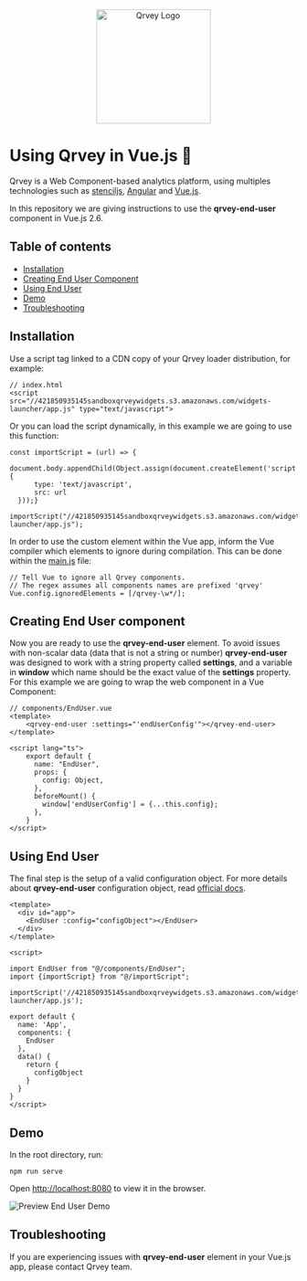 <div align="center">
	<img alt="Qrvey Logo" src="https://s3.amazonaws.com/cdn.qrvey.com/images/qrvey-logo.svg" width="200" />
</div>

# Using Qrvey in Vue.js :evergreen_tree:

Qrvey is a Web Component-based analytics platform, using multiples technologies such as [stenciljs](https://github.com/ionic-team/stencil), [Angular](https://github.com/angular/angular) and [Vue.js](https://github.com/vuejs/vue).

In this repository we are giving instructions to use the **qrvey-end-user** component in Vue.js 2.6.

## Table of contents

* [Installation](#installation)
* [Creating End User Component](#creating-end-user-component)
* [Using End User](#using-end-user)
* [Demo](#demo)
* [Troubleshooting](#troubleshooting)

## Installation

Use a script tag linked to a CDN copy of your Qrvey loader distribution, for example:

    // index.html
    <script src="//421850935145sandboxqrveywidgets.s3.amazonaws.com/widgets-launcher/app.js" type="text/javascript">

Or you can load the script dynamically, in this example we are going to use this function:

	const importScript = (url) => {  
      document.body.appendChild(Object.assign(document.createElement('script'), {  
	      type: 'text/javascript',  
	      src: url  
      }));}
	
	importScript("//421850935145sandboxqrveywidgets.s3.amazonaws.com/widgets-launcher/app.js");

In order to use the custom element within the Vue app, inform the Vue compiler which elements to ignore during compilation. This can be done within the [main.js](https://github.com/qrvey/qrvey-vue/blob/master/src/main.js) file:

    // Tell Vue to ignore all Qrvey components.
    // The regex assumes all components names are prefixed 'qrvey'
    Vue.config.ignoredElements = [/qrvey-\w*/];

## Creating End User component

Now you are ready to use the **qrvey-end-user** element. To avoid issues with non-scalar data (data that is not a string or number) **qrvey-end-user** was designed to work with a string property called **settings**, and a variable in **window** which name should be the exact value of the **settings** property.
For this example we are going to wrap the web component in a Vue Component:

    // components/EndUser.vue
    <template>
        <qrvey-end-user :settings="'endUserConfig'"></qrvey-end-user>
    </template>
    
    <script lang="ts">
        export default {
          name: "EndUser",
          props: {
            config: Object,
          },
          beforeMount() {
            window['endUserConfig'] = {...this.config};
          },
        }
    </script>

## Using End User

The final step is the setup of a valid configuration object. For more details about **qrvey-end-user** configuration object, read [official docs](https://partners.qrvey.com/documentation/).


    <template>
      <div id="app">
        <EndUser :config="configObject"></EndUser>
      </div>
    </template>
    
    <script>
    
    import EndUser from "@/components/EndUser";
    import {importScript} from "@/importScript";
    
    importScript('//421850935145sandboxqrveywidgets.s3.amazonaws.com/widgets-launcher/app.js');
    
    export default {
      name: 'App',
      components: {
        EndUser
      },
      data() {
        return {
          configObject
        }
      }
    }
    </script>

## Demo

In the root directory, run:

    npm run serve

Open [http://localhost:8080](http://localhost:8080) to view it in the browser.

![Preview End User Demo](https://s3.amazonaws.com/cdn.qrvey.com/images/preview-end-user.png)

## Troubleshooting
If you are experiencing issues with **qrvey-end-user** element in your Vue.js app, please contact Qrvey team.
